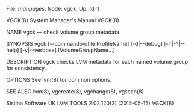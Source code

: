 File: *manpages*,  Node: vgck,  Up: (dir)

VGCK(8)                     System Manager's Manual                    VGCK(8)



NAME
       vgck — check volume group metadata

SYNOPSIS
       vgck   [--commandprofile   ProfileName]   [-d|--debug]   [-h|-?|--help]
       [-v|--verbose] [VolumeGroupName...]

DESCRIPTION
       vgck checks LVM metadata for each named volume group for consistency.

OPTIONS
       See lvm(8) for common options.

SEE ALSO
       lvm(8), vgcreate(8), vgchange(8), vgscan(8)



Sistina Software UK   LVM TOOLS 2.02.120(2) (2015-05-15)               VGCK(8)
